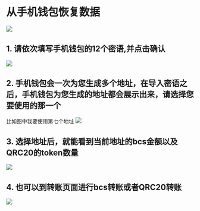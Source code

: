 # 从手机钱包恢复数据

![](https://s.bcs.site/uploads/096999d236b51c172d3c6a0ad01409d0.jpg)

## 1. 请依次填写手机钱包的12个密语,并点击确认
![](https://s.bcs.site/uploads/38316647512d266982247b21684c8185.jpg)

## 2. 手机钱包会一次为您生成多个地址，在导入密语之后，手机钱包为您生成的地址都会展示出来，请选择您要使用的那一个
比如图中我要使用第七个地址
![](https://s.bcs.site/uploads/c202699d892bdba858964fbf52747da3.jpg)

## 3. 选择地址后，就能看到当前地址的bcs金额以及QRC20的token数量
![](https://s.bcs.site/uploads/ab46aa81ddaaeeba66557cf509234ec2.jpg)

## 4. 也可以到转账页面进行bcs转账或者QRC20转账
![](https://s.bcs.site/uploads/3d404ffbccee057043798abce2416d67.jpg)
